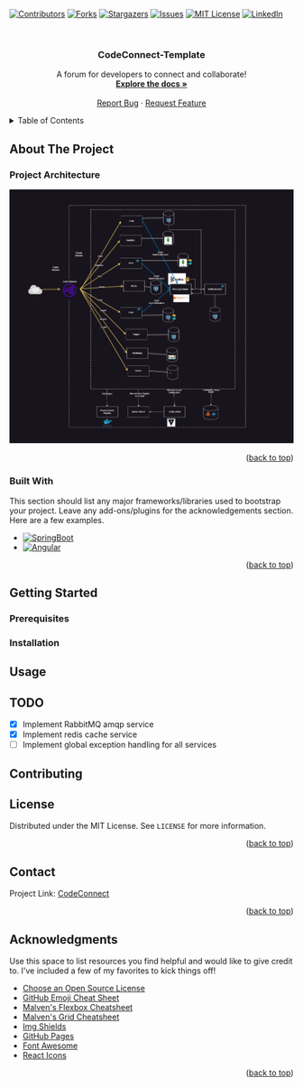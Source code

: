 <!-- Improved compatibility of back to top link: See: https://github.com/yigitcanyontem/CodeConnect/pull/73 -->
<a id="readme-top"></a>
<!--
*** Thanks for checking out the Best-README-Template. If you have a suggestion
*** that would make this better, please fork the repo and create a pull request
*** or simply open an issue with the tag "enhancement".
*** Don't forget to give the project a star!
*** Thanks again! Now go create something AMAZING! :D
-->



<!-- PROJECT SHIELDS -->
<!--
*** I'm using markdown "reference style" links for readability.
*** Reference links are enclosed in brackets [ ] instead of parentheses ( ).
*** See the bottom of this document for the declaration of the reference variables
*** for contributors-url, forks-url, etc. This is an optional, concise syntax you may use.
*** https://www.markdownguide.org/basic-syntax/#reference-style-links
-->
[![Contributors][contributors-shield]][contributors-url]
[![Forks][forks-shield]][forks-url]
[![Stargazers][stars-shield]][stars-url]
[![Issues][issues-shield]][issues-url]
[![MIT License][license-shield]][license-url]
[![LinkedIn][linkedin-shield]][linkedin-url]



<!-- PROJECT LOGO -->
<br />
<div align="center">

<h3 align="center">CodeConnect-Template</h3>

  <p align="center">
    A forum for developers to connect and collaborate!
    <br />
    <a href="https://github.com/yigitcanyontem/CodeConnect"><strong>Explore the docs »</strong></a>
    <br />
    <br />
    <a href="https://github.com/yigitcanyontem/CodeConnect/issues/new?labels=bug&template=bug-report---.md">Report Bug</a>
    ·
    <a href="https://github.com/yigitcanyontem/CodeConnect/issues/new?labels=enhancement&template=feature-request---.md">Request Feature</a>
  </p>
</div>



<!-- TABLE OF CONTENTS -->
<details>
  <summary>Table of Contents</summary>
  <ol>
    <li>
      <a href="#about-the-project">About The Project</a>
      <ul>
        <li><a href="#built-with">Built With</a></li>
      </ul>
    </li>
    <li>
      <a href="#getting-started">Getting Started</a>
      <ul>
        <li><a href="#prerequisites">Prerequisites</a></li>
        <li><a href="#installation">Installation</a></li>
      </ul>
    </li>
    <li><a href="#usage">Usage</a></li>
    <li><a href="#roadmap">Roadmap</a></li>
    <li><a href="#contributing">Contributing</a></li>
    <li><a href="#license">License</a></li>
    <li><a href="#contact">Contact</a></li>
    <li><a href="#acknowledgments">Acknowledgments</a></li>
  </ol>
</details>



<!-- ABOUT THE PROJECT -->
## About The Project

### Project Architecture
 <a href="https://github.com/yigitcanyontem/CodeConnect">
    <img src="files/CodeConnect Architecture.png" alt="Logo" width="600px" height="auto">
  </a>

<p align="right">(<a href="#readme-top">back to top</a>)</p>



### Built With

This section should list any major frameworks/libraries used to bootstrap your project. Leave any add-ons/plugins for the acknowledgements section. Here are a few examples.

* [![SpringBoot][SpringBoot]][springboot-url]
* [![Angular][Angular.io]][Angular-url]


<p align="right">(<a href="#readme-top">back to top</a>)</p>


<!-- GETTING STARTED -->
## Getting Started

### Prerequisites

### Installation

## Usage

## TODO
- [X] Implement RabbitMQ amqp service
- [X] Implement redis cache service
- [ ] Implement global exception handling for all services

## Contributing

## License

Distributed under the MIT License. See `LICENSE` for more information.

<p align="right">(<a href="#readme-top">back to top</a>)</p>

## Contact

Project Link: [CodeConnect](https://github.com/yigitcanyontem/CodeConnect)

<p align="right">(<a href="#readme-top">back to top</a>)</p>

<!-- ACKNOWLEDGMENTS -->
## Acknowledgments

Use this space to list resources you find helpful and would like to give credit to. I've included a few of my favorites to kick things off!

* [Choose an Open Source License](https://choosealicense.com)
* [GitHub Emoji Cheat Sheet](https://www.webpagefx.com/tools/emoji-cheat-sheet)
* [Malven's Flexbox Cheatsheet](https://flexbox.malven.co/)
* [Malven's Grid Cheatsheet](https://grid.malven.co/)
* [Img Shields](https://shields.io)
* [GitHub Pages](https://pages.github.com)
* [Font Awesome](https://fontawesome.com)
* [React Icons](https://react-icons.github.io/react-icons/search)

<p align="right">(<a href="#readme-top">back to top</a>)</p>



<!-- MARKDOWN LINKS & IMAGES -->
<!-- https://www.markdownguide.org/basic-syntax/#reference-style-links -->
[contributors-shield]: https://img.shields.io/github/contributors/yigitcanyontem/CodeConnect.svg?style=for-the-badge
[contributors-url]: https://github.com/yigitcanyontem/CodeConnect/graphs/contributors
[forks-shield]: https://img.shields.io/github/forks/yigitcanyontem/CodeConnect.svg?style=for-the-badge
[forks-url]: https://github.com/yigitcanyontem/CodeConnect/network/members
[stars-shield]: https://img.shields.io/github/stars/yigitcanyontem/CodeConnect.svg?style=for-the-badge
[stars-url]: https://github.com/yigitcanyontem/CodeConnect/stargazers
[issues-shield]: https://img.shields.io/github/issues/yigitcanyontem/CodeConnect.svg?style=for-the-badge
[issues-url]: https://github.com/yigitcanyontem/CodeConnect/issues
[license-shield]: https://img.shields.io/github/license/yigitcanyontem/CodeConnect.svg?style=for-the-badge
[license-url]: https://github.com/yigitcanyontem/CodeConnect/blob/master/LICENSE.txt
[linkedin-shield]: https://img.shields.io/badge/-LinkedIn-black.svg?style=for-the-badge&logo=linkedin&colorB=555
[linkedin-url]: https://linkedin.com/in/yigitcanyontem
[product-screenshot]: images/screenshot.png
[Next.js]: https://img.shields.io/badge/next.js-000000?style=for-the-badge&logo=nextdotjs&logoColor=white
[Next-url]: https://nextjs.org/
[React.js]: https://img.shields.io/badge/React-20232A?style=for-the-badge&logo=react&logoColor=61DAFB
[React-url]: https://reactjs.org/
[Vue.js]: https://img.shields.io/badge/Vue.js-35495E?style=for-the-badge&logo=vuedotjs&logoColor=4FC08D
[Vue-url]: https://vuejs.org/
[Angular.io]: https://img.shields.io/badge/Angular-DD0031?style=for-the-badge&logo=angular&logoColor=white
[Angular-url]: https://angular.io/
[Svelte.dev]: https://img.shields.io/badge/Svelte-4A4A55?style=for-the-badge&logo=svelte&logoColor=FF3E00
[Svelte-url]: https://svelte.dev/
[Laravel.com]: https://img.shields.io/badge/Laravel-FF2D20?style=for-the-badge&logo=laravel&logoColor=white
[Laravel-url]: https://laravel.com
[Bootstrap.com]: https://img.shields.io/badge/Bootstrap-563D7C?style=for-the-badge&logo=bootstrap&logoColor=white
[Bootstrap-url]: https://getbootstrap.com
[JQuery.com]: https://img.shields.io/badge/jQuery-0769AD?style=for-the-badge&logo=jquery&logoColor=white
[JQuery-url]: https://jquery.com 
[SpringBoot]: https://img.shields.io/badge/SpringBoot-6DB33F?style=flat-square&logo=Spring&logoColor=white
[SpringBoot-url]: https://spring.io/projects/spring-boot
